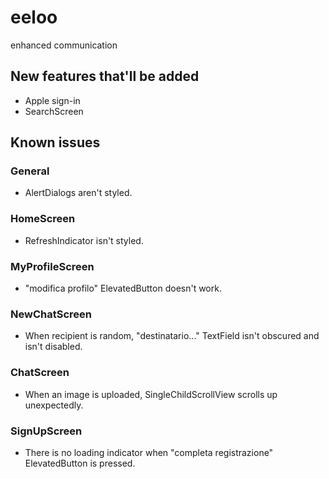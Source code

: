# eeloo

enhanced communication

## New features that'll be added

* Apple sign-in
* SearchScreen

## Known issues

### General

* AlertDialogs aren't styled.

### HomeScreen

* RefreshIndicator isn't styled.

### MyProfileScreen

* "modifica profilo" ElevatedButton doesn't work.

### NewChatScreen

* When recipient is random, "destinatario..." TextField isn't obscured and isn't disabled.

### ChatScreen

* When an image is uploaded, SingleChildScrollView scrolls up unexpectedly.

### SignUpScreen

* There is no loading indicator when "completa registrazione" ElevatedButton is pressed.
